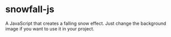 # snowfall-js
A JavaScript that creates a falling snow effect. Just change the background image if you want to use it in your project.
